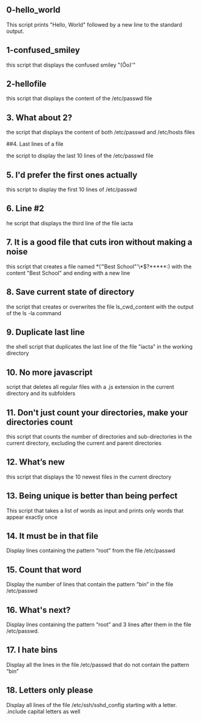 ## 0-hello_world

This script prints "Hello, World" followed by a new line to the standard output.

## 1-confused_smiley

this script that displays the confused smiley "(Ôo)'"

## 2-hellofile

this  script that displays the content of the /etc/passwd file

## 3. What about 2?

the script that displays the content of both /etc/passwd and /etc/hosts files

##4. Last lines of a file

the script to display the last 10 lines of the /etc/passwd file

## 5. I'd prefer the first ones actually

this script to display the first 10 lines of /etc/passwd 

## 6. Line #2

he script that displays the third line of the file iacta

## 7. It is a good file that cuts iron without making a noise

this script that creates a file named \*\\'"Best School"\'\\*$\?\*\*\*\*\*:) with the content "Best School" and ending with a new line

## 8. Save current state of directory

the script that creates or overwrites the file ls_cwd_content with the output of the ls -la command

## 9. Duplicate last line

the shell script that duplicates the last line of the file "iacta" in the working directory

## 10. No more javascript

script that deletes all regular files with a .js extension in the current directory and its subfolders

## 11. Don't just count your directories, make your directories count

this script that counts the number of directories and sub-directories in the current directory, excluding the current and parent directories

## 12. What’s new

this script that displays the 10 newest files in the current directory

## 13. Being unique is better than being perfect

This script that takes a list of words as input and prints only words that appear exactly once

## 14. It must be in that file

Display lines containing the pattern “root” from the file /etc/passwd

## 15. Count that word

Display the number of lines that contain the pattern “bin” in the file /etc/passwd

## 16. What's next?

Display lines containing the pattern “root” and 3 lines after them in the file /etc/passwd.

## 17. I hate bins

Display all the lines in the file /etc/passwd that do not contain the pattern “bin”

## 18. Letters only please

Display all lines of the file /etc/ssh/sshd_config starting with a letter.
	.include capital letters as well 

##













